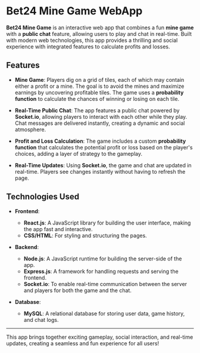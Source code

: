 # Bet24 Mine Game WebApp

**Bet24 Mine Game** is an interactive web app that combines a fun **mine game** with a **public chat** feature, allowing users to play and chat in real-time. Built with modern web technologies, this app provides a thrilling and social experience with integrated features to calculate profits and losses.

## Features

- **Mine Game**: Players dig on a grid of tiles, each of which may contain either a profit or a mine. The goal is to avoid the mines and maximize earnings by uncovering profitable tiles. The game uses a **probability function** to calculate the chances of winning or losing on each tile.
  
- **Real-Time Public Chat**: The app features a public chat powered by **Socket.io**, allowing players to interact with each other while they play. Chat messages are delivered instantly, creating a dynamic and social atmosphere.

- **Profit and Loss Calculation**: The game includes a custom **probability function** that calculates the potential profit or loss based on the player's choices, adding a layer of strategy to the gameplay.

- **Real-Time Updates**: Using **Socket.io**, the game and chat are updated in real-time. Players see changes instantly without having to refresh the page.

## Technologies Used

- **Frontend**: 
  - **React.js**: A JavaScript library for building the user interface, making the app fast and interactive.
  - **CSS/HTML**: For styling and structuring the pages.

- **Backend**:
  - **Node.js**: A JavaScript runtime for building the server-side of the app.
  - **Express.js**: A framework for handling requests and serving the frontend.
  - **Socket.io**: To enable real-time communication between the server and players for both the game and the chat.

- **Database**:
  - **MySQL**: A relational database for storing user data, game history, and chat logs.

---
This app brings together exciting gameplay, social interaction, and real-time updates, creating a seamless and fun experience for all users!
